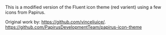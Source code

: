 This is a modified version of the Fluent icon theme (red varient) using a few icons from Papirus.

Original work by:
https://github.com/vinceliuice/.
https://github.com/PapirusDevelopmentTeam/papirus-icon-theme
